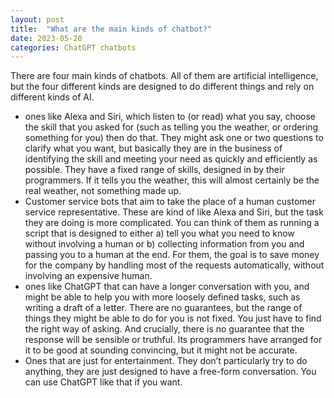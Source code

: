 ```yaml
---
layout: post
title:  "What are the main kinds of chatbot?"
date: 2023-05-20  
categories: ChatGPT chatbots
---
```


There are four main kinds of chatbots. All of them are artificial intelligence, but the four different kinds are designed to do different things and rely on different kinds of AI. 
  * ones like Alexa and Siri, which listen to (or read) what you say, choose the skill that you asked for (such as telling you the weather, or ordering something for you) then do that. They might ask one or two questions to clarify what you want, but basically they are in the business of identifying the skill and meeting your need as quickly and efficiently as possible. They have a fixed range of skills, designed in by their programmers. If it tells you the weather, this will almost certainly be the real weather, not something made up.
  * Customer service bots that aim to take the place of a human customer service representative. These are kind of like Alexa and Siri, but the task they are doing is more complicated. You can think of them as running a script that is designed to either a) tell you what you need to know without involving a human or b) collecting information from you and passing you to a human at the end. For them, the goal  is to save money for the company by handling most of the requests automatically, without involving an expensive human.
  * ones like ChatGPT that can have a longer conversation with you, and might be able to help you with more loosely defined tasks, such as writing a draft of a letter. There are no guarantees, but the range of things they might be able to do for you is not fixed. You just have to find the right way of asking. And crucially, there is no guarantee that the response will be sensible or truthful. Its programmers have arranged for it to be good at sounding convincing, but it might not be accurate.
  * Ones that are just for entertainment. They don’t particularly try to do anything, they are just designed to have a free-form conversation. You can use ChatGPT like that if you want.

